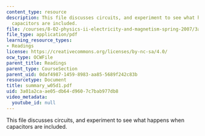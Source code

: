 ```yaml
---
content_type: resource
description: This file discusses circuits, and experiment to see what happens when
  capacitors are included.
file: /courses/8-02-physics-ii-electricity-and-magnetism-spring-2007/3a01a2caae05db64d9607c7bab977db8_summary_w05d1.pdf
file_type: application/pdf
learning_resource_types:
- Readings
license: https://creativecommons.org/licenses/by-nc-sa/4.0/
ocw_type: OCWFile
parent_title: Readings
parent_type: CourseSection
parent_uid: 0daf4987-1459-8983-aa85-5689f242c83b
resourcetype: Document
title: summary_w05d1.pdf
uid: 3a01a2ca-ae05-db64-d960-7c7bab977db8
video_metadata:
  youtube_id: null
---
```

This file discusses circuits, and experiment to see what happens when capacitors are included.